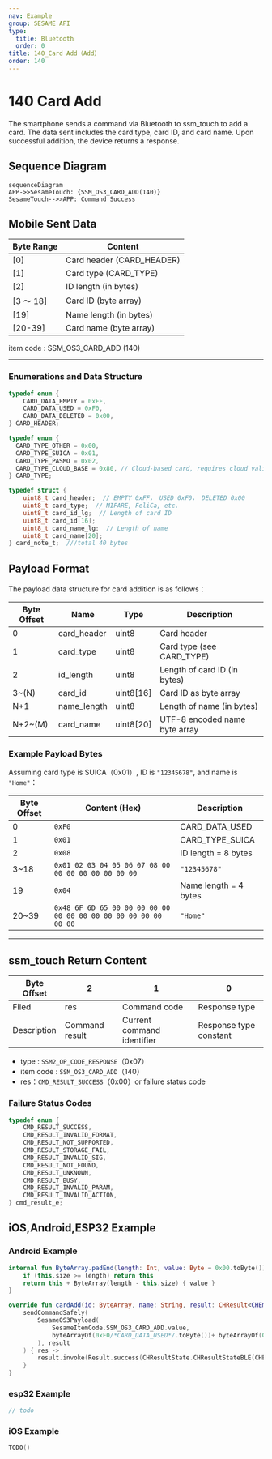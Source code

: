 ```yaml
---
nav: Example
group: SESAME API
type:
  title: Bluetooth
  order: 0
title: 140_Card Add（Add）
order: 140
---
```


# 140 Card Add

The smartphone sends a command via Bluetooth to ssm_touch to add a card.
The data sent includes the card type, card ID, and card name.
Upon successful addition, the device returns a response.

## Sequence Diagram

```mermaid
sequenceDiagram
APP->>SesameTouch: {SSM_OS3_CARD_ADD(140)}
SesameTouch-->>APP: Command Success
```

## Mobile Sent Data

| Byte Range  | Content                      |
| --------- | ------------------------- |
| [0]       | Card header (CARD_HEADER) |
| [1]       | Card type (CARD_TYPE)     |
| [2]       | ID length (in bytes)       |
| [3 ～ 18] | Card ID (byte array)       |
| [19]      | Name length (in bytes)  |
| [20-39]   | Card name (byte array)      |

item code : SSM_OS3_CARD_ADD (140)

---

### Enumerations and Data Structure

```c
typedef enum {
    CARD_DATA_EMPTY = 0xFF,
    CARD_DATA_USED = 0xF0,
    CARD_DATA_DELETED = 0x00,
} CARD_HEADER;

typedef enum {
  CARD_TYPE_OTHER = 0x00,
  CARD_TYPE_SUICA = 0x01,
  CARD_TYPE_PASMO = 0x02,
  CARD_TYPE_CLOUD_BASE = 0x80, // Cloud-based card, requires cloud validation
} CARD_TYPE;

typedef struct {
    uint8_t card_header;  // EMPTY 0xFF， USED 0xF0， DELETED 0x00
    uint8_t card_type;  // MIFARE, FeliCa, etc.
    uint8_t card_id_lg;  // Length of card ID
    uint8_t card_id[16];
    uint8_t card_name_lg;  // Length of name
    uint8_t card_name[20];
} card_note_t;  ///total 40 bytes
```

## Payload Format

The payload data structure for card addition is as follows：

| Byte Offset | Name        | Type      | Description                        |
| -------- | ----------- | --------- | --------------------------- |
| 0        | card_header | uint8     | Card header      |
| 1        | card_type   | uint8     | Card type (see CARD_TYPE)  |
| 2        | id_length   | uint8     | Length of card ID (in bytes)  |
| 3~(N)    | card_id     | uint8[16] | Card ID as byte array         |
| N+1      | name_length | uint8     | Length of name (in bytes)      |
| N+2~(M)  | card_name   | uint8[20] | UTF-8 encoded name byte array |

### Example Payload Bytes

Assuming card type is SUICA（0x01）, ID is `"12345678"`, and name is `"Home"`：

| Byte Offset | Content (Hex)                             |Description         |
| -------- | --------------------------------------------------------------- | ---------------- |
| 0        | `0xF0`                                                          | CARD_DATA_USED   |
| 1        | `0x01`                                                          | CARD_TYPE_SUICA  |
| 2        | `0x08`                                                          | ID length = 8 bytes |
| 3~18     | `0x01 02 03 04 05 06 07 08 00 00 00 00 00 00 00 00`             | `"12345678"`     |
| 19       | `0x04`                                                          | Name length = 4 bytes    |
| 20~39    | `0x48 6F 6D 65 00 00 00 00 00 00 00 00 00 00 00 00 00 00 00 00` | `"Home"`         |

---

## ssm_touch Return Content

| Byte Offset | 2            | 1            | 0            |
| ---- | ------------ | ------------ | ------------ |
| Filed | res          | Command code	     | Response type	     |
| Description | Command result| Current command identifier | Response type constant |

- type : `SSM2_OP_CODE_RESPONSE`（0x07）
- item code : `SSM_OS3_CARD_ADD`（140）
- res：`CMD_RESULT_SUCCESS`（0x00）or failure status code

### Failure Status Codes

```C
typedef enum {
    CMD_RESULT_SUCCESS,
    CMD_RESULT_INVALID_FORMAT,
    CMD_RESULT_NOT_SUPPORTED,
    CMD_RESULT_STORAGE_FAIL,
    CMD_RESULT_INVALID_SIG,
    CMD_RESULT_NOT_FOUND,
    CMD_RESULT_UNKNOWN,
    CMD_RESULT_BUSY,
    CMD_RESULT_INVALID_PARAM,
    CMD_RESULT_INVALID_ACTION,
} cmd_result_e;
```

## iOS,Android,ESP32 Example

### Android Example

```kotlin
internal fun ByteArray.padEnd(length: Int, value: Byte = 0x00.toByte()): ByteArray {
    if (this.size >= length) return this
    return this + ByteArray(length - this.size) { value }
}

override fun cardAdd(id: ByteArray, name: String, result: CHResult<CHEmpty>) {
    sendCommandSafely(
        SesameOS3Payload(
            SesameItemCode.SSM_OS3_CARD_ADD.value,
            byteArrayOf(0xF0/*CARD_DATA_USED*/.toByte())+ byteArrayOf(0x80/*CARD_TYPE_CLOUD_BASE*/.toByte()) + byteArrayOf(id.size.toByte()) + id.padEnd(16, 0x00.toByte()) + byteArrayOf(name.toByteArray().size.toByte()) + name.toByteArray().padEnd(16, 0x00.toByte())
        ), result
    ) { res ->
        result.invoke(Result.success(CHResultState.CHResultStateBLE(CHEmpty())))
    }
}
```

### esp32 Example

```c
// todo
```

### iOS Example

```swift
TODO()

```
